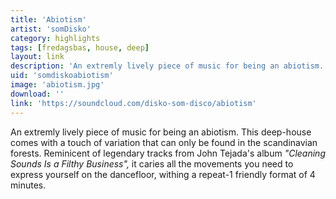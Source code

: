 ```yaml
---
title: 'Abiotism'
artist: 'somDisko'
category: highlights
tags: [fredagsbas, house, deep]
layout: link
description: 'An extremly lively piece of music for being an abiotism.'
uid: 'somdiskoabiotism'
image: 'abiotism.jpg'
download: ''
link: 'https://soundcloud.com/disko-som-disco/abiotism'
---
```

An extremly lively piece of music for being an abiotism. This deep-house comes with a touch of variation that can only be found in the scandinavian forests. Reminicent of legendary tracks from John Tejada's album <i>"Cleaning Sounds Is a Filthy Business",</i> it caries all the movements you need to express yourself on the dancefloor, withing a repeat-1 friendly format of 4 minutes.
